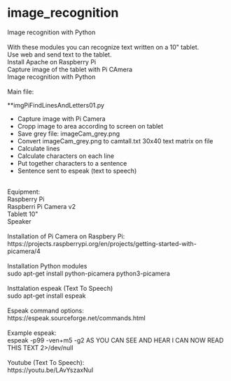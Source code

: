 # image_recognition
Image recognition with Python<br>
<br>
With these modules you can recognize text written on a 10" tablet.<br>Use web and send text to the tablet.<br>
Install Apache on Raspberry Pi<br>
Capture image of the tablet with Pi CAmera<br>
Image recognition with Python<br>
<br>
Main file:<br>

**imgPiFindLinesAndLetters01.py<br>
- Capture image with Pi Camera<br>
- Cropp image to area according to screen on tablet<br>
- Save grey file: imageCam_grey.png<br>
- Convert imageCam_grey.png to camtall.txt 30x40 text matrix on file<br>
- Calculate lines<br>
- Calculate characters on each line<br>
- Put together characters to a sentence<br>
- Sentence sent to espeak (text to speech)<br>

<br>
Equipment:<br>
Raspberry Pi<br>
Raspberri Pi Camera v2<br>
Tablett 10"<br>
Speaker<br>
<br>
Installation of Pi Camera on Raspbery Pi:<br>
https://projects.raspberrypi.org/en/projects/getting-started-with-picamera/4<br>
<br>
Installation Python modules<br>
sudo apt-get install python-picamera python3-picamera<br>
<br>
Insttalation espeak (Text To Speech)<br>
sudo apt-get install espeak<br>
<br>
Espeak command options:<br>
https://espeak.sourceforge.net/commands.html<br>
<br>
Example espeak:<br>
espeak -p99 -ven+m5 -g2 AS YOU CAN SEE AND HEAR I CAN NOW READ THIS TEXT 2>/dev/null<br>
<br>
Youtube (Text To Speech):<br>
https://youtu.be/LAvYszaxNuI<br>
